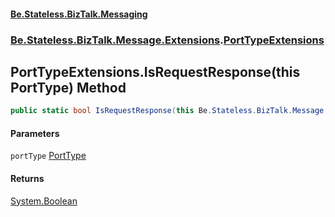 #### [Be.Stateless.BizTalk.Messaging](README.md 'README')
### [Be.Stateless.BizTalk.Message.Extensions](Be.Stateless.BizTalk.Message.Extensions.md 'Be.Stateless.BizTalk.Message.Extensions').[PortTypeExtensions](PortTypeExtensions.md 'Be.Stateless.BizTalk.Message.Extensions.PortTypeExtensions')

## PortTypeExtensions.IsRequestResponse(this PortType) Method

```csharp
public static bool IsRequestResponse(this Be.Stateless.BizTalk.Message.PortType portType);
```
#### Parameters

<a name='Be.Stateless.BizTalk.Message.Extensions.PortTypeExtensions.IsRequestResponse(thisBe.Stateless.BizTalk.Message.PortType).portType'></a>

`portType` [PortType](PortType.md 'Be.Stateless.BizTalk.Message.PortType')

#### Returns
[System.Boolean](https://docs.microsoft.com/en-us/dotnet/api/System.Boolean 'System.Boolean')